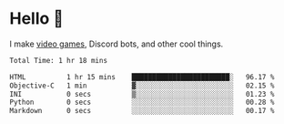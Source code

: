 <div align="left">
  <h1>Hello 👋</h1>

  <p>I make <a href="https://devbeef.com">video games</a>, Discord bots, and other cool things.</p>
</div>

<!--START_SECTION:waka-->

```txt
Total Time: 1 hr 18 mins

HTML          1 hr 15 mins    ████████████████████████░   96.17 %
Objective-C   1 min           ▓░░░░░░░░░░░░░░░░░░░░░░░░   02.15 %
INI           0 secs          ▒░░░░░░░░░░░░░░░░░░░░░░░░   01.23 %
Python        0 secs          ░░░░░░░░░░░░░░░░░░░░░░░░░   00.28 %
Markdown      0 secs          ░░░░░░░░░░░░░░░░░░░░░░░░░   00.17 %
```

<!--END_SECTION:waka-->
